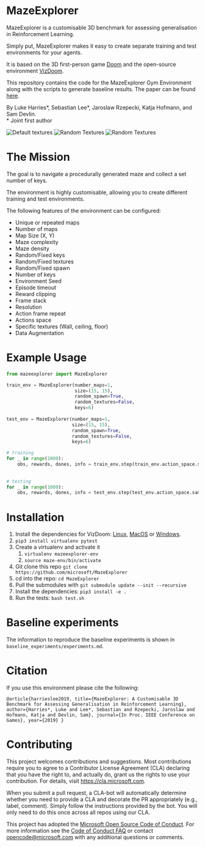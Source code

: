 # MazeExplorer

MazeExplorer is a customisable 3D benchmark for assessing generalisation in Reinforcement Learning.

Simply put, MazeExplorer makes it easy to create separate training and test environments for your agents.

It is based on the 3D first-person game [Doom](https://en.wikipedia.org/wiki/Doom_(1993_video_game)) and the open-source
environment [VizDoom](https://github.com/mwydmuch/ViZDoom).

This repository contains the code for the MazeExplorer Gym Environment along with the scripts to generate baseline results. The paper can be found [here](http://ieee-cog.org/papers/paper_210.pdf).

By Luke Harries*, Sebastian Lee*, Jaroslaw Rzepecki, Katja Hofmann, and Sam Devlin.  
\* Joint first author

![Default textures](https://github.com/microsoft/MazeExplorer/raw/master/assets/default_textures.png) ![Random Textures](https://github.com/microsoft/MazeExplorer/raw/master/assets/textures-1.png) ![Random Textures](https://github.com/microsoft/MazeExplorer/raw/master/assets/textures-2.png) 

# The Mission

The goal is to navigate a procedurally generated maze and collect a set number of keys.

The environment is highly customisable, allowing you to create different training and test environments.

The following features of the environment can be configured:
- Unique or repeated maps
- Number of maps
- Map Size (X, Y)
- Maze complexity
- Maze density
- Random/Fixed keys
- Random/Fixed textures
- Random/Fixed spawn
- Number of keys
- Environment Seed
- Episode timeout
- Reward clipping
- Frame stack
- Resolution
- Action frame repeat
- Actions space
- Specific textures (Wall,
ceiling, floor)
- Data Augmentation

# Example Usage

```python
from mazeexplorer import MazeExplorer

train_env = MazeExplorer(number_maps=1,
                         size=(15, 15),
                         random_spawn=True,
                         random_textures=False,
                         keys=6)
              
test_env = MazeExplorer(number_maps=1,
                        size=(15, 15),
                        random_spawn=True,
                        random_textures=False,
                        keys=6)

# training
for _ in range(1000):
    obs, rewards, dones, info = train_env.step(train_env.action_space.sample())
    
    
# testing
for _ in range(1000):
    obs, rewards, dones, info = test_env.step(test_env.action_space.sample())
```

# Installation

1. Install the dependencies for VizDoom: [Linux](https://github.com/mwydmuch/ViZDoom/blob/master/doc/Building.md#-linux), [MacOS](https://github.com/mwydmuch/ViZDoom/blob/master/doc/Building.md#-linux) or [Windows](https://github.com/mwydmuch/ViZDoom/blob/master/doc/Building.md#-windows).
1. `pip3 install virtualenv pytest`
1. Create a virtualenv and activate it
    1. `virtualenv mazeexplorer-env`
    1. `source maze-env/bin/activate`
1. Git clone this repo `git clone https://github.com/microsoft/MazeExplorer`
1. cd into the repo: `cd MazeExplorer`
1. Pull the submodules with `git submodule update --init --recursive`
1. Install the dependencies: `pip3 install -e .`
1. Run the tests: `bash test.sh`

# Baseline experiments

The information to reproduce the baseline experiments is shown in `baseline_experiments/experiments.md`.

# Citation

If you use this environment please cite the following:

```
@article{harrieslee2019, title={MazeExplorer: A Customisable 3D Benchmark for Assessing Generalisation in Reinforcement Learning}, author={Harries*, Luke and Lee*, Sebastian and Rzepecki, Jaroslaw and Hofmann, Katja and Devlin, Sam}, journal={In Proc. IEEE Conference on Games}, year={2019} }
```

# Contributing

This project welcomes contributions and suggestions.  Most contributions require you to agree to a
Contributor License Agreement (CLA) declaring that you have the right to, and actually do, grant us
the rights to use your contribution. For details, visit https://cla.microsoft.com.

When you submit a pull request, a CLA-bot will automatically determine whether you need to provide
a CLA and decorate the PR appropriately (e.g., label, comment). Simply follow the instructions
provided by the bot. You will only need to do this once across all repos using our CLA.

This project has adopted the [Microsoft Open Source Code of Conduct](https://opensource.microsoft.com/codeofconduct/).
For more information see the [Code of Conduct FAQ](https://opensource.microsoft.com/codeofconduct/faq/) or
contact [opencode@microsoft.com](mailto:opencode@microsoft.com) with any additional questions or comments.
